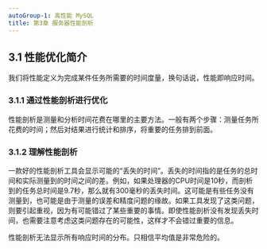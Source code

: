 ```yaml
---
autoGroup-1: 高性能 MySQL
title: 第3章 服务器性能剖析
---
```


## 3.1 性能优化简介
我们将性能定义为完成某件任务所需要的时间度量，换句话说，性能即响应时间。

### 3.1.1 通过性能剖析进行优化
性能剖析是测量和分析时间花费在哪里的主要方法。一般有两个步骤：测量任务所花费的时间；然后对结果进行统计和排序，将重要的任务排到前面。


### 3.1.2 理解性能剖析
一款好的性能剖析工具会显示可能的“丢失的时间”。丢失的时间指的是任务的总时间和实际测量到的时间之间的差。例如，如果处理器的CPU时间是10秒，而剖析到的任务总时间是9.7秒，那么就有300毫秒的丢失时间。这可能是有些任务没有测量到，也可能是由于测量的误差和精度问题的缘故。如果工具发现了这类问题，则要引起重视，因为有可能错过了某些重要的事情。即使性能剖析没有发现丢失时间，也需要注意考虑这类问题存在的可能性，这样才不会错过重要的信息。

性能剖析无法显示所有响应时间的分布。只相信平均值是非常危险的。